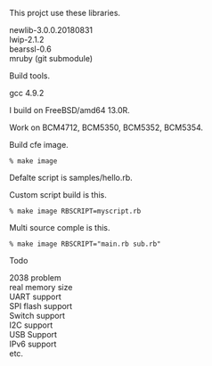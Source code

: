 This projct use these libraries.

newlib-3.0.0.20180831  
lwip-2.1.2  
bearssl-0.6  
mruby (git submodule)  

Build tools.  

gcc 4.9.2 

I build on FreeBSD/amd64 13.0R. 

Work on BCM4712, BCM5350, BCM5352, BCM5354. 

Build cfe image.  

```
% make image
```

Defalte script is samples/hello.rb.  

Custom script build is this.  

```
% make image RBSCRIPT=myscript.rb
```

Multi source comple is this. 

```
% make image RBSCRIPT="main.rb sub.rb"
```

Todo  

2038 problem  
real memory size  
UART support  
SPI flash support  
Switch support  
I2C support  
USB Support  
IPv6 support  
etc.  
